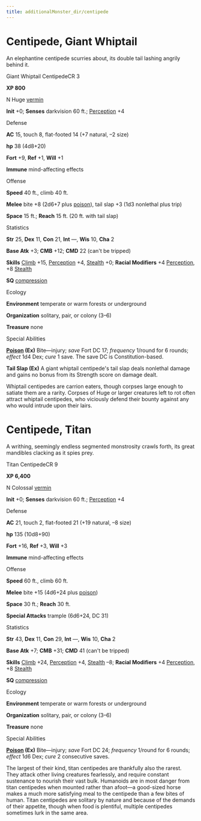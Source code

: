 ```yaml
---
title: additionalMonster_dir/centipede
---
```

# Centipede, Giant Whiptail

An elephantine centipede scurries about, its double tail lashing angrily behind it.

Giant Whiptail CentipedeCR 3

**XP 800**

N Huge [vermin](monsters/creatureTypes#_vermin)

**Init** +0; **Senses** darkvision 60 ft.; [Perception](additionalMonster_dir/../skill_dir/perception#_perception) +4

Defense

**AC** 15, touch 8, flat-footed 14 (+7 natural, –2 size)

**hp** 38 (4d8+20)

**Fort** +9, **Ref** +1, **Will** +1

**Immune** mind-affecting effects

Offense

**Speed** 40 ft., climb 40 ft.

**Melee** bite +8 (2d6+7 plus [poison](monsters/universalMonsterRules#_poison-(ex-or-su))), tail slap +3 (1d3 nonlethal plus trip)

**Space** 15 ft.; **Reach** 15 ft. (20 ft. with tail slap)

Statistics

**Str** 25, **Dex** 11, **Con** 21, **Int** —, **Wis** 10, **Cha** 2

**Base Atk** +3; **CMB** +12; **CMD** 22 (can't be tripped)

**Skills** [Climb](additionalMonster_dir/../skill_dir/climb#_climb) +15, [Perception](additionalMonsters/../skill_dir/perception#_perception) +4, [Stealth](additionalMonsters/../skill_dir/stealth#_stealth) +0; **Racial Modifiers** +4 [Perception](additionalMonsters/../skill_dir/perception#_perception), +8 [Stealth](additionalMonsters/../skill_dir/stealth#_stealth)

**SQ** [compression](monsters/universalMonsterRules#_compression)

Ecology

**Environment** temperate or warm forests or underground

**Organization** solitary, pair, or colony (3–6)

**Treasure** none

Special Abilities

**[Poison](monster_dir/universalMonsterRules#_poison-(ex-or-su)) (Ex)** Bite—injury; _save_ Fort DC 17; _frequency_ 1/round for 6 rounds; _effect_ 1d4 Dex; _cure_ 1 save. The save DC is Constitution-based.

**Tail Slap (Ex)** A giant whiptail centipede's tail slap deals nonlethal damage and gains no bonus from its Strength score on damage dealt.

Whiptail centipedes are carrion eaters, though corpses large enough to satiate them are a rarity. Corpses of Huge or larger creatures left to rot often attract whiptail centipedes, who viciously defend their bounty against any who would intrude upon their lairs.

# Centipede, Titan

A writhing, seemingly endless segmented monstrosity crawls forth, its great mandibles clacking as it spies prey.

Titan CentipedeCR 9

**XP 6,400**

N Colossal [vermin](monster_dir/creatureTypes#_vermin)

**Init** +0; **Senses** darkvision 60 ft.; [Perception](additionalMonsters/../skill_dir/perception#_perception) +4

Defense

**AC** 21, touch 2, flat-footed 21 (+19 natural, –8 size)

**hp** 135 (10d8+90)

**Fort** +16, **Ref** +3, **Will** +3

**Immune** mind-affecting effects

Offense

**Speed** 60 ft., climb 60 ft.

**Melee** bite +15 (4d6+24 plus [poison](monsters/universalMonsterRules#_poison-(ex-or-su)))

**Space** 30 ft.; **Reach** 30 ft.

**Special Attacks** trample (6d6+24, DC 31)

Statistics

**Str** 43, **Dex** 11, **Con** 29, **Int** —, **Wis** 10, **Cha** 2

**Base Atk** +7; **CMB** +31; **CMD** 41 (can't be tripped)

**Skills** [Climb](additionalMonster_dir/../skill_dir/climb#_climb) +24, [Perception](additionalMonsters/../skill_dir/perception#_perception) +4, [Stealth](additionalMonsters/../skill_dir/stealth#_stealth) –8; **Racial Modifiers** +4 [Perception](additionalMonsters/../skill_dir/perception#_perception), +8 [Stealth](additionalMonsters/../skill_dir/stealth#_stealth)

**SQ** [compression](monsters/universalMonsterRules#_compression)

Ecology

**Environment** temperate or warm forests or underground

**Organization** solitary, pair, or colony (3–6)

**Treasure** none

Special Abilities

**[Poison](monster_dir/universalMonsterRules#_poison-(ex-or-su)) (Ex)** Bite—injury; _save_ Fort DC 24; _frequency_ 1/round for 6 rounds; _effect_ 1d6 Dex; _cure_ 2 consecutive saves.

The largest of their kind, titan centipedes are thankfully also the rarest. They attack other living creatures fearlessly, and require constant sustenance to nourish their vast bulk. Humanoids are in most danger from titan centipedes when mounted rather than afoot—a good-sized horse makes a much more satisfying meal to the centipede than a few bites of human. Titan centipedes are solitary by nature and because of the demands of their appetite, though when food is plentiful, multiple centipedes sometimes lurk in the same area.

